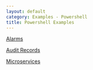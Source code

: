 ```yaml
---
layout: default
category: Examples - Powershell
title: Powershell Examples
---
```


[Alarms](../alarms)

[Audit Records](../auditRecords)

[Microservices](../microservices)
